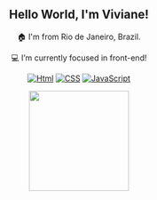 <h2 align="center">Hello World, I'm Viviane!</h2>

<div align="center"> 

🏠 I'm from Rio de Janeiro, Brazil.

💻 I’m currently focused in front-end!

 [![Html](https://img.shields.io/badge/HTML5-E34F26?style=for-the-badge&logo=html5&logoColor=white)]()
 [![CSS](https://img.shields.io/badge/CSS3-1572B6?style=for-the-badge&logo=css3&logoColor=white)]()
 [![JavaScript](https://img.shields.io/badge/JavaScript-323330?style=for-the-badge&logo=javascript&logoColor=F7DF1E)]()

 <img height="180em" src="https://github-readme-stats.vercel.app/api/top-langs/?username=vinviae&layout=compact&langs_count=7&theme=dracula"/>
 
</div>
